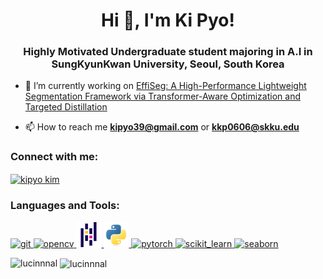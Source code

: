 <h1 align="center">Hi 👋, I'm Ki Pyo!</h1>
<h3 align="center">Highly Motivated Undergraduate student majoring in A.I in SungKyunKwan University, Seoul, South Korea</h3>

- 🔭 I’m currently working on [EffiSeg: A High-Performance Lightweight Segmentation Framework via Transformer-Aware Optimization and Targeted Distillation](https://github.com/lucinnnal/lucinaaal-effiseg)

- 📫 How to reach me **kipyo39@gmail.com** or **kkp0606@skku.edu**

<h3 align="left">Connect with me:</h3>
<p align="left">
<a href="https://linkedin.com/in/kipyo kim" target="blank"><img align="center" src="https://raw.githubusercontent.com/rahuldkjain/github-profile-readme-generator/master/src/images/icons/Social/linked-in-alt.svg" alt="kipyo kim" height="30" width="40" /></a>
</p>

<h3 align="left">Languages and Tools:</h3>
<p align="left"> <a href="https://git-scm.com/" target="_blank" rel="noreferrer"> <img src="https://www.vectorlogo.zone/logos/git-scm/git-scm-icon.svg" alt="git" width="40" height="40"/> </a> <a href="https://opencv.org/" target="_blank" rel="noreferrer"> <img src="https://www.vectorlogo.zone/logos/opencv/opencv-icon.svg" alt="opencv" width="40" height="40"/> </a> <a href="https://pandas.pydata.org/" target="_blank" rel="noreferrer"> <img src="https://raw.githubusercontent.com/devicons/devicon/2ae2a900d2f041da66e950e4d48052658d850630/icons/pandas/pandas-original.svg" alt="pandas" width="40" height="40"/> </a> <a href="https://www.python.org" target="_blank" rel="noreferrer"> <img src="https://raw.githubusercontent.com/devicons/devicon/master/icons/python/python-original.svg" alt="python" width="40" height="40"/> </a> <a href="https://pytorch.org/" target="_blank" rel="noreferrer"> <img src="https://www.vectorlogo.zone/logos/pytorch/pytorch-icon.svg" alt="pytorch" width="40" height="40"/> </a> <a href="https://scikit-learn.org/" target="_blank" rel="noreferrer"> <img src="https://upload.wikimedia.org/wikipedia/commons/0/05/Scikit_learn_logo_small.svg" alt="scikit_learn" width="40" height="40"/> </a> <a href="https://seaborn.pydata.org/" target="_blank" rel="noreferrer"> <img src="https://seaborn.pydata.org/_images/logo-mark-lightbg.svg" alt="seaborn" width="40" height="40"/> </a> </p>

<p><img align="left" src="https://github-readme-stats.vercel.app/api/top-langs?username=lucinnnal&show_icons=true&locale=en&layout=compact" alt="lucinnnal" /></p>

<p>&nbsp;<img align="center" src="https://github-readme-stats.vercel.app/api?username=lucinnnal&show_icons=true&locale=en" alt="lucinnnal" /></p>

